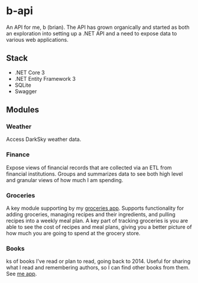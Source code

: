 # b-api
An API for me, b (brian). The API has grown organically and started as both an exploration into setting up a .NET API and a need to expose data to various web applications.

## Stack

* .NET Core 3
* .NET Entity Framework 3
* SQLite
* Swagger

## Modules

### Weather

Access DarkSky weather data.

### Finance

Expose views of financial records that are collected via an ETL from financial institutions. Groups and summarizes data to see both high level and granular views of how much I am spending.


### Groceries

A key module supporting by my [groceries app](https://groceries.brianbrown.dev). Supports functionality for adding groceries, managing recipes and their ingredients, and pulling recipes into a weekly meal plan. A key part of tracking groceries is you are able to see the cost of recipes and meal plans, giving you a better picture of how much you are going to spend at the grocery store.

### Books

ks of books I've read or plan to read, going back to 2014. Useful for sharing what I read and remembering authors, so I can find other books from them. See [me app](https://me.brianbrown.dev/books).



